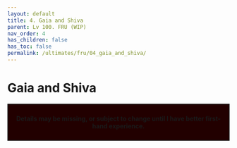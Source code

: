 ```yaml
---
layout: default
title: 4. Gaia and Shiva
parent: Lv 100. FRU (WIP)
nav_order: 4
has_children: false
has_toc: false
permalink: /ultimates/fru/04_gaia_and_shiva/
---
```


# Gaia and Shiva

<div style="background-color: #200 ; padding: 10px; border: 1px solid;">
<p style="text-align:center"><b>Details may be missing, or subject to change until I have better first-hand experience.</b></p>
</div>
